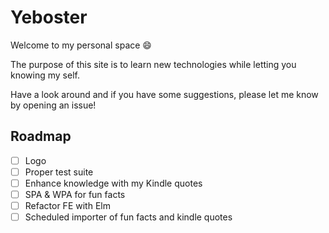 # Yeboster

Welcome to my personal space 😄

The purpose of this site is to learn new technologies while letting you knowing my self.

Have a look around and if you have some suggestions, please let me know by opening an issue!

## Roadmap

- [ ] Logo
- [ ] Proper test suite
- [ ] Enhance knowledge with my Kindle quotes
- [ ] SPA & WPA for fun facts
- [ ] Refactor FE with Elm
- [ ] Scheduled importer of fun facts and kindle quotes
